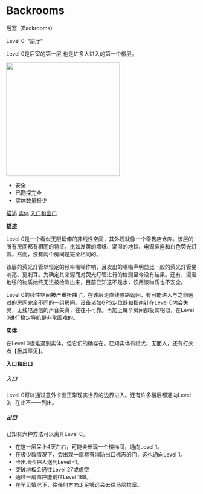 # Backrooms
后室（Backrooms）
<!doctype html>
<html>
<head>
<meta charset="utf-8">
Level 0: &quot;前厅&quot;
</head>

	
<body>
	<p>Level 0是后室的第一层,也是许多人进入的第一个楼层。</p>
	<img width="300" src="https://kzxs.org.cn/images/1.jpg" />  
	<ul><li>安全</li>
		<li>已勘探完全</li>
		<li>实体数量极少</li>
</ul>
<a href="#1">描述</a>
<a href="#2">实体</a>
<a href="#3">入口和出口</a>
	
	
<a name="1"><b>描述</b></a>
	<p>
Level 0是一个看似无限延伸的非线性空间，其外观就像一个零售店仓库。该层的所有房间都有相同的特征，比如发黄的墙纸、潮湿的地毯、电源插座和白色荧光灯管。然而，没有两个房间是完全相同的。</p>

<p>该层的荧光灯管以恒定的频率嗡嗡作响，且发出的嗡嗡声明显比一般的荧光灯管更响亮、更刺耳。为确定其来源而对荧光灯管进行的检测至今没有结果。还有，浸湿地毯的物质始终无法被检测出来，目前已知这不是水，饮用该物质也不安全。</p>

<p>Level 0的线性空间被严重扭曲了。在该层走直线原路返回，有可能进入与之前通过的房间完全不同的一组房间。设备诸如GPS定位器和指南针在Level 0内会失灵，无线电通信的声音失真，往往不可靠。再加上每个房间都极其相似，在Level 0进行稳定导航是非常困难的。</p>
	<a name="2"><b>实体</b></a>
	<p>在Level 0很难遇到实体，但它们的确存在。已知实体有猎犬、无面人，还有打火者【极其罕见】。</p>
	<a name="3"><b>入口和出口</b></a>
	<h5>入口</h5>
	<p>Level 0可以通过意外卡出正常现实世界的边界进入。还有许多楼层都通向Level 0，在此不一一列出。</p>
	<h5>出口</h5>
	<p>已知有六种方法可以离开Level 0。</p>
        <ul>
	<li>在这一层呆上4天左右，可能会出现一个楼梯间，通向Level 1。</li>
	<li>在极少数情况下，会出现一扇标有消防出口标志的门，这也通向Level 1。</li>
	<li>卡出墙会把人送到Level -1。</li>
	<li>突破地板会通往Level 27或虚空</li>
	<li>通过一扇窗户能前往Level 188。</li>
	<li>在罕见情况下，往任何方向走足够远会去往马尼拉室。</li>
	</ul>




</body>
</html>
